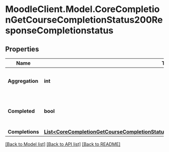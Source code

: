 # MoodleClient.Model.CoreCompletionGetCourseCompletionStatus200ResponseCompletionstatus

## Properties

Name | Type | Description | Notes
------------ | ------------- | ------------- | -------------
**Aggregation** | **int** | aggregation method 1 means all, 2 means any | [default to null]
**Completed** | **bool** | true if the course is complete, false otherwise | [default to null]
**Completions** | [**List&lt;CoreCompletionGetCourseCompletionStatus200ResponseCompletionstatusCompletionsInner&gt;**](CoreCompletionGetCourseCompletionStatus200ResponseCompletionstatusCompletionsInner.md) |  | 

[[Back to Model list]](../README.md#documentation-for-models) [[Back to API list]](../README.md#documentation-for-api-endpoints) [[Back to README]](../README.md)

